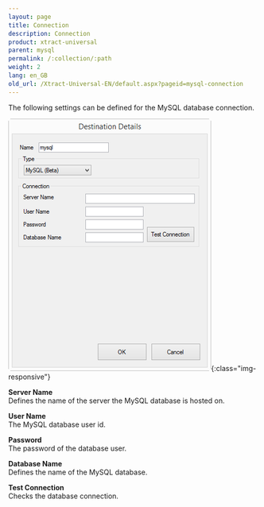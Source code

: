 ```yaml
---
layout: page
title: Connection
description: Connection
product: xtract-universal
parent: mysql
permalink: /:collection/:path
weight: 2
lang: en_GB
old_url: /Xtract-Universal-EN/default.aspx?pageid=mysql-connection
---
```


The following settings can be defined for the MySQL database connection.

![mysql_destination_details](/img/content/mysql_destination_details.png){:class="img-responsive"}

**Server Name** <br>
Defines the name of the server the MySQL database is hosted on.

**User Name** <br>
The MySQL database user id.

**Password** <br>
The password of the database user.

**Database Name** <br>
Defines the name of the MySQL database.
             
**Test Connection** <br>
Checks the database connection. 